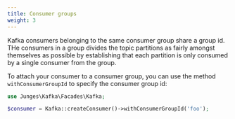 ```yaml
---
title: Consumer groups
weight: 3
---
```


Kafka consumers belonging to the same consumer group share a group id. THe consumers in a group divides the topic partitions as fairly amongst themselves as possible by establishing that each partition is only consumed by a single consumer from the group.

To attach your consumer to a consumer group, you can use the method `withConsumerGroupId` to specify the consumer group id:

```php
use Junges\Kafka\Facades\Kafka;

$consumer = Kafka::createConsumer()->withConsumerGroupId('foo');
```